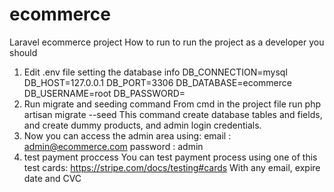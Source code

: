 # ecommerce
Laravel ecommerce project
How to run
to run the project as a developer you should 
1. Edit .env file setting the database info
  DB_CONNECTION=mysql
  DB_HOST=127.0.0.1
  DB_PORT=3306
  DB_DATABASE=ecommerce
  DB_USERNAME=root
  DB_PASSWORD=
2. Run migrate and seeding command 
  From cmd in the project file run 
  php artisan migrate --seed
  This command create database tables and fields,
  and create dummy products,
  and admin login credentials.
3. Now you can access the admin area using:
  email : admin@ecommerce.com
  password : admin
4. test payment proccess
  You can test payment process using one of this test cards:
  https://stripe.com/docs/testing#cards
  With any email, expire date and CVC
